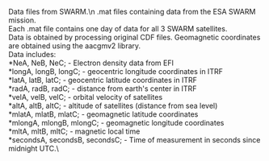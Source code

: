 Data files from SWARM.\n
.mat files containing data from the ESA SWARM mission.\
Each .mat file contains one day of data for all 3 SWARM satellites.\
Data is obtained by processing original CDF files. Geomagnetic coordinates are obtained using the aacgmv2 library.\
Data includes:\
*NeA, NeB, NeC; - Electron density data from EFI\
*longA, longB, longC; - geocentric longitude coordinates in ITRF\
*latA, latB, latC; - geocentric latitude coordinates in ITRF\
*radA, radB, radC; - distance from earth's center in ITRF\
*velA, velB, velC; - orbital velocity of satellites\
*altA, altB, altC; - altitude of satellites (distance from sea level)\
*mlatA, mlatB, mlatC; - geomagnetic latitude coordinates\
*mlongA, mlongB, mlongC; - geomagnetic longitude coordinates\
*mltA, mltB, mltC; - magnetic local time\
*secondsA, secondsB, secondsC; - Time of measurement in seconds since midnight UTC.\
